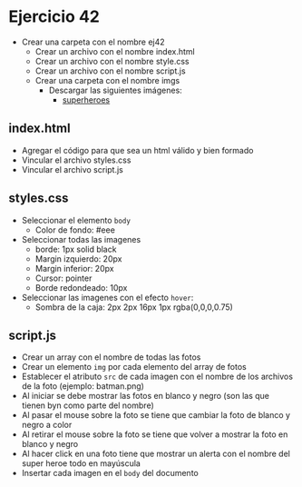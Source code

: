 # Ejercicio 42

* Crear una carpeta con el nombre ej42
  * Crear un archivo con el nombre index.html
  * Crear un archivo con el nombre style.css
  * Crear un archivo con el nombre script.js
  * Crear una carpeta con el nombre imgs
    * Descargar las siguientes imágenes:
      * [superheroes](ejemplos/imagenes/superheroes)

## index.html
* Agregar el código para que sea un html válido y bien formado
* Vincular el archivo styles.css
* Vincular el archivo script.js

## styles.css
* Seleccionar el elemento `body`
  * Color de fondo: #eee
* Seleccionar todas las imagenes
  * borde: 1px solid black
  * Margin izquierdo: 20px
  * Margin inferior: 20px
  * Cursor: pointer
  * Borde redondeado: 10px
* Seleccionar las imagenes con el efecto `hover`:
  * Sombra de la caja: 2px 2px 16px 1px rgba(0,0,0,0.75)

## script.js
* Crear un array con el nombre de todas las fotos
* Crear un elemento `img` por cada elemento del array de fotos
* Establecer el atributo `src` de cada imagen con el nombre de los archivos de la foto (ejemplo: batman.png)
* Al iniciar se debe mostrar las fotos en blanco y negro (son las que tienen byn como parte del nombre)
* Al pasar el mouse sobre la foto se tiene que cambiar la foto de blanco y negro a color
* Al retirar el mouse sobre la foto se tiene que volver a mostrar la foto en blanco y negro
* Al hacer click en una foto tiene que mostrar un alerta con el nombre del super heroe todo en mayúscula
* Insertar cada imagen en el `body` del documento